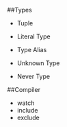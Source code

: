 ##Types

* Tuple

* Literal Type

* Type Alias

*  Unknown Type

*  Never Type

##Compiler

* watch
* include
* exclude

